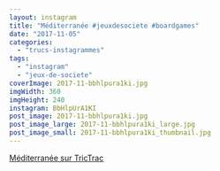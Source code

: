 ```yaml
---
layout: instagram
title: "Méditerranée #jeuxdesociete #boardgames"
date: "2017-11-05"
categories: 
  - "trucs-instagrammes"
tags: 
  - "instagram"
  - "jeux-de-societe"
coverImage: 2017-11-bbhlpura1ki.jpg
imgWidth: 360
imgHeight: 240
instagram: BbHlpUrA1KI
post_image: 2017-11-bbhlpura1ki.jpg
post_image_large: 2017-11-bbhlpura1ki_large.jpg
post_image_small: 2017-11-bbhlpura1ki_thumbnail.jpg
---
```


<a href="https://www.trictrac.net/jeu-de-societe/mediterranee">Méditerranée sur TricTrac</a>
